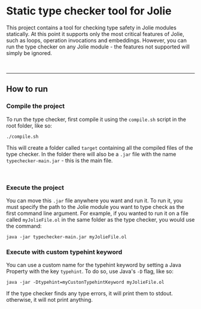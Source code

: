 # Static type checker tool for Jolie
This project contains a tool for checking type safety in Jolie modules statically. At this point it supports only the most critical features of Jolie, such as loops, operation invocations and embeddings. However, you can run the type checker on any Jolie module - the features not supported will simply be ignored.

</br>

---

## How to run
### Compile the project
To run the type checker, first compile it using the `compile.sh` script in the root folder, like so:

```
./compile.sh
```

This will create a folder called `target` containing all the compiled files of the type checker. In the folder there will also be a `.jar` file with the name `typechecker-main.jar` - this is the main file.

</br>

### Execute the project
You can move this `.jar` file anywhere you want and run it. To run it, you must specify the path to the Jolie module you want to type check as the first command line argument. For example, if you wanted to run it on a file called `myJolieFile.ol` in the same folder as the type checker, you would use the command:
```
java -jar typechecker-main.jar myJolieFile.ol
```

### Execute with custom typehint keyword
You can use a custom name for the typehint keyword by setting a Java Property with the key `typehint`. To do so, use Java's `-D` flag, like so:
```
java -jar -Dtypehint=myCustonTypehintKeyword myJolieFile.ol
```

If the type checker finds any type errors, it will print them to stdout. otherwise, it will not print anything.